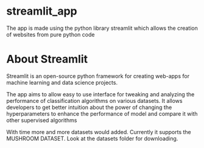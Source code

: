 # streamlit_app
The app is made using the python library streamlit which allows the creation of websites from pure python code

# About Streamlit
Streamlit is an open-source python framework for creating web-apps for machine learning and data science projects.

The app aims to allow easy to use interface for tweaking and analyzing the performance of classification algorithms on various datasets.
It allows developers to get better intuition about the power of changing the hyperparameters to enhance the performance of model and 
compare it with other supervised algorithms

With time more and more datasets would added.
Currently it supports the MUSHROOM DATASET. 
Look at the datasets folder for downloading.
